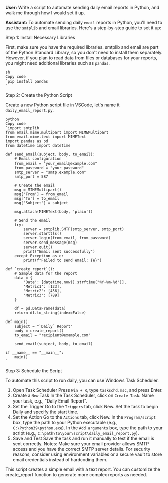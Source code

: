 **User:** Write a script to automate sending daily email reports in Python, and walk me through how I would set it up.

**Assistant:** To automate sending daily ``email`` reports in Python, you'll need to use the ``smtplib`` and email libraries. Here's a step-by-step guide to set it up:

Step 1: Install Necessary Libraries

First, make sure you have the required libraries. smtplib and email are part of the Python Standard Library, so you don't need to install them separately. However, if you plan to read data from files or databases for your reports, you might need additional libraries such as `pandas`.

```
sh
Copy code
`pip install pandas
`
```
Step 2: Create the Python Script

Create a new Python script file in VSCode, let's name it `daily_email_report.py`.

```
python
Copy code
`import smtplib
from email.mime.multipart import MIMEMultipart
from email.mime.text import MIMEText
import pandas as pd
from datetime import datetime

def send_email(subject, body, to_email):
    # Email configuration
    from_email = "your_email@example.com"
    from_password = "your_password"
    smtp_server = "smtp.example.com"
    smtp_port = 587

    # Create the email
    msg = MIMEMultipart()
    msg['From'] = from_email
    msg['To'] = to_email
    msg['Subject'] = subject

    msg.attach(MIMEText(body, 'plain'))

    # Send the email
    try:
        server = smtplib.SMTP(smtp_server, smtp_port)
        server.starttls()
        server.login(from_email, from_password)
        server.send_message(msg)
        server.quit()
        print("Email sent successfully")
    except Exception as e:
        print(f"Failed to send email: {e}")

def `create_report`():
    # Sample data for the report
    data = {
        'Date': [datetime.now().strftime("%Y-%m-%d")],
        'Metric1': [123],
        'Metric2': [456],
        'Metric3': [789]
    }

    df = pd.DataFrame(data)
    return df.to_string(index=False)

def main():
    subject = "`Daily` Report"
    body = create_report()
    to_email = "recipient@example.com"
    
    send_email(subject, body, to_email)

if __name__ == "__main__":
    main()
`
```
Step 3: Schedule the Script

To automate this script to run daily, you can use Windows Task Scheduler.

1. Open Task Scheduler
Press `Win + R`, type `taskschd.msc`, and press Enter.
2. Create a ``New`` Task
In the Task Scheduler, click on `Create Task`.
Name your task, e.g., "Daily Email Report".
3. Set the Trigger
Go to the `Triggers` tab, click New.
Set the task to begin Daily and specify the start time.
4. Set the Action
Go to the `Actions` tab, click New.
In the `Program/script` box, type the path to your Python executable (e.g., `C:\Python39\python.exe`).
In the `Add arguments` box, type the path to your script (e.g., `C:\path\to\your\script\daily_email_report.py`).
5. Save and Test
Save the task and run it manually to test if the email is sent correctly.
Notes:
Make sure your email provider allows SMTP access and you have the correct SMTP server details.
For security reasons, consider using environment variables or a secure vault to store email credentials instead of hardcoding them.

This script creates a simple email with a text report. You can customize the create_report function to generate more complex reports as needed.